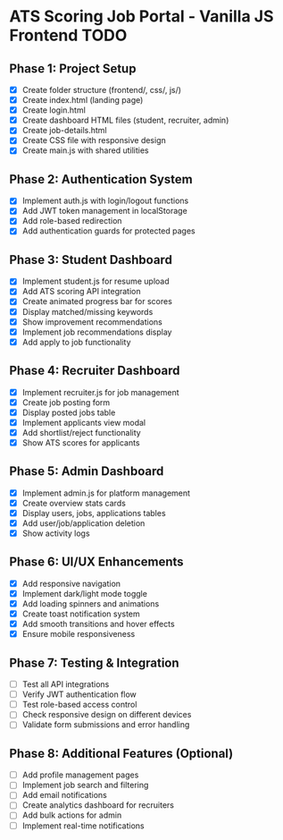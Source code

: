 # ATS Scoring Job Portal - Vanilla JS Frontend TODO

## Phase 1: Project Setup
- [x] Create folder structure (frontend/, css/, js/)
- [x] Create index.html (landing page)
- [x] Create login.html
- [x] Create dashboard HTML files (student, recruiter, admin)
- [x] Create job-details.html
- [x] Create CSS file with responsive design
- [x] Create main.js with shared utilities

## Phase 2: Authentication System
- [x] Implement auth.js with login/logout functions
- [x] Add JWT token management in localStorage
- [x] Add role-based redirection
- [x] Add authentication guards for protected pages

## Phase 3: Student Dashboard
- [x] Implement student.js for resume upload
- [x] Add ATS scoring API integration
- [x] Create animated progress bar for scores
- [x] Display matched/missing keywords
- [x] Show improvement recommendations
- [x] Implement job recommendations display
- [x] Add apply to job functionality

## Phase 4: Recruiter Dashboard
- [x] Implement recruiter.js for job management
- [x] Create job posting form
- [x] Display posted jobs table
- [x] Implement applicants view modal
- [x] Add shortlist/reject functionality
- [x] Show ATS scores for applicants

## Phase 5: Admin Dashboard
- [x] Implement admin.js for platform management
- [x] Create overview stats cards
- [x] Display users, jobs, applications tables
- [x] Add user/job/application deletion
- [x] Show activity logs

## Phase 6: UI/UX Enhancements
- [x] Add responsive navigation
- [x] Implement dark/light mode toggle
- [x] Add loading spinners and animations
- [x] Create toast notification system
- [x] Add smooth transitions and hover effects
- [x] Ensure mobile responsiveness

## Phase 7: Testing & Integration
- [ ] Test all API integrations
- [ ] Verify JWT authentication flow
- [ ] Test role-based access control
- [ ] Check responsive design on different devices
- [ ] Validate form submissions and error handling

## Phase 8: Additional Features (Optional)
- [ ] Add profile management pages
- [ ] Implement job search and filtering
- [ ] Add email notifications
- [ ] Create analytics dashboard for recruiters
- [ ] Add bulk actions for admin
- [ ] Implement real-time notifications
